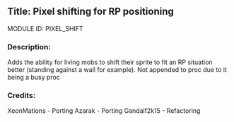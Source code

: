 ## Title: Pixel shifting for RP positioning

MODULE ID: PIXEL_SHIFT

### Description:

Adds the ability for living mobs to shift their sprite to fit an RP situation better (standing against a wall for example). Not appended to proc due to it being a busy proc

### Credits:

XeonMations - Porting
Azarak - Porting
Gandalf2k15 - Refactoring
